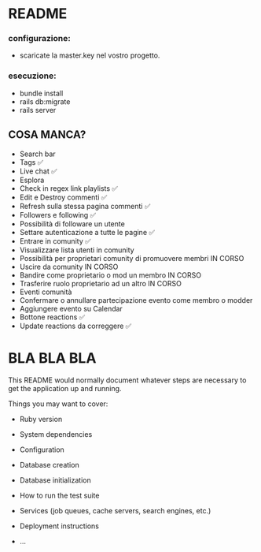 # README

### configurazione:

* scaricate la master.key nel vostro progetto.

### esecuzione:

* bundle install
* rails db:migrate 
* rails server

## COSA MANCA?
- Search bar
- Tags ✅
- Live chat ✅
- Esplora
- Check in regex link playlists ✅
- Edit e Destroy commenti ✅
- Refresh sulla stessa pagina commenti ✅
- Followers e following ✅
- Possibilità di followare un utente
- Settare autenticazione a tutte le pagine ✅
- Entrare in comunity ✅
- Visualizzare lista utenti in comunity
- Possibilità per proprietari comunity di promuovere membri IN CORSO
- Uscire da comunity IN CORSO
- Bandire come proprietario o mod un membro IN CORSO 
- Trasferire ruolo proprietario ad un altro IN CORSO
- Eventi comunità
- Confermare o annullare partecipazione evento come membro o modder
- Aggiungere evento su Calendar
- Bottone reactions ✅
- Update reactions da correggere ✅






# BLA BLA BLA
This README would normally document whatever steps are necessary to get the
application up and running.

Things you may want to cover:

* Ruby version

* System dependencies

* Configuration

* Database creation

* Database initialization

* How to run the test suite

* Services (job queues, cache servers, search engines, etc.)

* Deployment instructions

* ...
